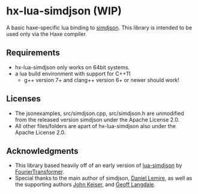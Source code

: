 # hx-lua-simdjson (WIP)

A basic haxe-specific lua binding to [simdjson](https://simdjson.org). This
library is intended to be used only via the Haxe compiler.

## Requirements
 * hx-lua-simdjson only works on 64bit systems.
 * a lua build environment with support for C++11
   * g++ version 7+ and clang++ version 6+ or newer should work!


## Licenses
 * The jsonexamples, src/simdjson.cpp, src/simdjson.h are unmodified from the released version simdjson under the Apache License 2.0.
 * All other files/folders are apart of hx-lua-simdjson also under the Apache License 2.0.

## Acknowledgments
 * This library based heavily off of an early version of [lua-simdjson](https://github.com/FourierTransformer/lua-simdjson) by [FourierTransformer](https://github.com/FourierTransformer).
 * Special thanks to the main author of simdjson, [Daniel Lemire](https://github.com/lemire), as well as the supporting authors [John Keiser](https://github.com/jkeiser), and [Geoff Langdale](https://github.com/geofflangdale).
